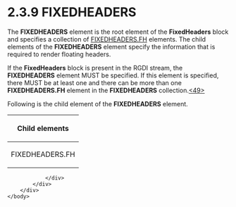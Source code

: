 <html dir="LTR" xmlns:mshelp="http://msdn.microsoft.com/mshelp" xmlns:ddue="http://ddue.schemas.microsoft.com/authoring/2003/5" xmlns:xlink="http://www.w3.org/1999/xlink" xmlns:tool="http://www.microsoft.com/tooltip">
    <head>
        <meta http-equiv="Content-Type" content="text/html; CHARSET=utf-8"></meta>
        <meta name="save" content="history"></meta>
        <title>2.3.9 FIXEDHEADERS</title>
        <xml>
            <mshelp:toctitle title="2.3.9 FIXEDHEADERS"></mshelp:toctitle>
            <mshelp:rltitle title="[MS-RGDI]: FIXEDHEADERS"></mshelp:rltitle>
            <mshelp:keyword index="A" term="3fdea615-ea3f-469b-a2b8-c1cb26b3f6b1"></mshelp:keyword>
            <mshelp:attr name="DCSext.ContentType" value="open specification"></mshelp:attr>
            <mshelp:attr name="AssetID" value="3fdea615-ea3f-469b-a2b8-c1cb26b3f6b1"></mshelp:attr>
            <mshelp:attr name="TopicType" value="kbRef"></mshelp:attr>
            <mshelp:attr name="DCSext.Title" value="[MS-RGDI]: FIXEDHEADERS" />
        </xml>
    </head>
    <body>
        <div id="header">
            <h1 class="heading">2.3.9 FIXEDHEADERS</h1>
        </div>
        <div id="mainSection">
            <div id="mainBody">
                <div id="allHistory" class="saveHistory"></div>
                <div id="sectionSection0" class="section" name="collapseableSection">
                    

<p>The <b>FIXEDHEADERS</b> element is the root element of the <b>FixedHeaders</b>
block and specifies a collection of <a href="39367960-ab82-4437-80a8-bcbbf7333b11.md">FIXEDHEADERS.FH</a> elements.
The child elements of the <b>FIXEDHEADERS</b> element specify the information
that is required to render floating headers.</p>

<p>If the <b>FixedHeaders</b> block is present in the RGDI
stream, the <b>FIXEDHEADERS</b> element MUST be specified. If this element is
specified, there MUST be at least one and there can be more than one <b>FIXEDHEADERS.FH</b>
element in the <b>FIXEDHEADERS</b> collection.<a id="Appendix_A_Target_49"></a><a href="5f16d945-e8a0-4cc3-9547-1c8f3e568219.md#Appendix_A_49" aria-label="Product behavior note 49">&lt;49&gt;</a></p>

<p>Following is the child element of the <b>FIXEDHEADERS</b>
element.</p>

<table>
 <thead>
  <tr>
   <th>
   <p>Child elements</p>
   </th>
  </tr>
 </thead>
 <tr>
  <td>
  <p>FIXEDHEADERS.FH</p>
  </td>
 </tr>
</table>

<p> </p>


                </div>
            </div>
        </div>
    </body>
</html>